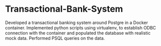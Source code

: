 # Transactional-Bank-System
Developed a transactional banking system around Postgre in a Docker container. Implemented python scripts using virtualenv, to establish ODBC connection with the container and populated the database with realistic mock data. Performed PSQL queries on the data.
